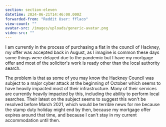 ```yaml
---
section: section-eleven
datetime: 2024-06-21T14:46:00.000Z
forwarded-from: "Reddit User: fflaco"
view-count: ""
avatar-src: /images/uploads/generic-avatar.png
video-src: ""
---
```

I am currently in the process of purchasing a flat in the council of Hackney, my offer was accepted back in August, as I imagine is common these days some things were delayed due to the pandemic but I have my mortgage offer and most of the solicitor's work is ready other than the local authority search.

The problem is that as some of you may know the Hackney Council was subject to a major cyber attack at the beginning of October which seems to have heavily impacted most of their infrastructure. Many of their services are currently heavily impacted by this, including the ability to perform local searches. Their latest on the subject seems to suggest this won't be resolved before March 2021, which would be terrible news for me because the stamp duty holiday might end by then, because my mortgage offer expires around that time, and because I can't stay in my current accommodation until then.
